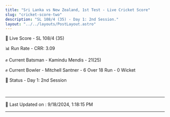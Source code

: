```yaml
---
title: "Sri Lanka vs New Zealand, 1st Test - Live Cricket Score"
slug: "cricket-score-two"
description: "SL 108/4 (35) - Day 1: 2nd Session."
layout: "../../layouts/PostLayout.astro"
---
```


🔴 Live Score - SL 108/4 (35)  

📊 Run Rate - CRR: 3.09  

✊ Current Batsman - Kamindu Mendis - 21(25)  

✊ Current Bowler - Mitchell Santner - 6 Over 18 Run - 0 Wicket  

📑 Status - Day 1: 2nd Session

<br />

***

📝 Last Updated on : 9/18/2024, 1:18:15 PM

***

